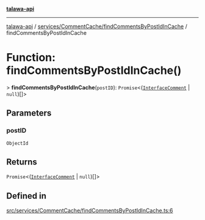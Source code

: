 [**talawa-api**](../../../../README.md)

***

[talawa-api](../../../../modules.md) / [services/CommentCache/findCommentsByPostIdInCache](../README.md) / findCommentsByPostIdInCache

# Function: findCommentsByPostIdInCache()

\> **findCommentsByPostIdInCache**(`postID`): `Promise`\<([`InterfaceComment`](../../../../models/Comment/interfaces/InterfaceComment.md) \| `null`)[]\>

## Parameters

### postID

`ObjectId`

## Returns

`Promise`\<([`InterfaceComment`](../../../../models/Comment/interfaces/InterfaceComment.md) \| `null`)[]\>

## Defined in

[src/services/CommentCache/findCommentsByPostIdInCache.ts:6](https://github.com/PalisadoesFoundation/talawa-api/blob/039b0f127fb8caa46d57186ab4b3bb27fe150903/src/services/CommentCache/findCommentsByPostIdInCache.ts#L6)
